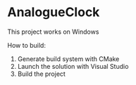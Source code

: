 # AnalogueClock
This project works on Windows

How to build:
1. Generate build system with CMake
2. Launch the solution with Visual Studio
3. Build the project
